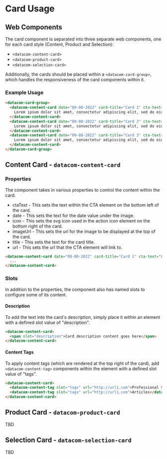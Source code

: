 # Card Usage

## Web Components

The card component is separated into three separate web components, one for each card style (Content, Product and Selection):

- `<datacom-content-card>`
- `<datacom-product-card>`
- `<datacom-selection-card>`

Additionally, the cards should be placed within a `<datacom-card-group>`, which handles the responsiveness of the card components within it.

### Example Usage

```html
<datacom-card-group>
  <datacom-content-card date="00-00-2022" card-title="Card 1" cta-text="Learn more" url="/test">
    Lorem ipsum dolor sit amet, consectetur adipiscing elit, sed do eiusmod tempor incididunt ut labore et dolore magna aliqua.
  </datacom-content-card>
  <datacom-content-card date="00-00-2022" card-title="Card 2" cta-text="Learn more" url="/test">
    Lorem ipsum dolor sit amet, consectetur adipiscing elit, sed do eiusmod tempor incididunt ut labore et dolore magna aliqua.
  </datacom-content-card>
  <datacom-content-card date="00-00-2022" card-title="Card 3" cta-text="Learn more" url="/test">
    Lorem ipsum dolor sit amet, consectetur adipiscing elit, sed do eiusmod tempor incididunt ut labore et dolore magna aliqua.
  </datacom-content-card>
</datacom-card-group>
```

## Content Card - `datacom-content-card`

### Properties

The component takes in various properties to control the content within the card.

- ctaText - This sets the text within the CTA element on the bottom left of the card.
- date - This sets the text for the date value under the image.
- icon - This sets the svg icon used in the action icon element on the bottom right of the card.
- imageUrl - This sets the url for the image to be displayed at the top of the card.
- title - This sets the text for the card title.
- url - This sets the url that the CTA element will link to.

```html
<datacom-content-card date="00-00-2022" card-title="Card 1" cta-text="Learn more" icon="download" image-url="https://imageurl.com" url="https://redirect.url">
  ...
</datacom-content-card>
```

### Slots

In addition to the properties, the component also has named slots to configure some of its content.

#### Description

To add the text into the card's description, simply place it within an element with a defined slot value of "description".

```html
<datacom-content-card>
  <span slot="description">Card description content goes here</span>
</datacom-content-card>
```

#### Content Tags

To apply content tags (which are rendered at the top right of the card), add `<datacom-content-tag>` components within the element with a defined slot value of "tags".

```html
<datacom-content-card>
  <datacom-content-tag slot="tags" url="http://url1.com">Professional Services</datacom-content-tag>
  <datacom-content-tag slot="tags" url="http://url1.com">Articles</datacom-content-tag>
</datacom-content-card>
```

## Product Card - `datacom-product-card`

TBD

## Selection Card - `datacom-selection-card`

TBD
